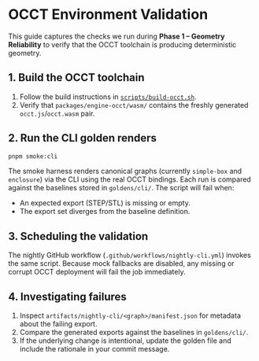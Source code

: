 # OCCT Environment Validation

This guide captures the checks we run during **Phase 1 – Geometry Reliability** to verify that the OCCT toolchain is producing deterministic geometry.

## 1. Build the OCCT toolchain

1. Follow the build instructions in [`scripts/build-occt.sh`](../../scripts/build-occt.sh).
2. Verify that `packages/engine-occt/wasm/` contains the freshly generated `occt.js`/`occt.wasm` pair.

## 2. Run the CLI golden renders

```bash
pnpm smoke:cli
```

The smoke harness renders canonical graphs (currently `simple-box` and `enclosure`) via the CLI using the real OCCT bindings. Each run is compared against the baselines stored in `goldens/cli/`. The script will fail when:

- An expected export (STEP/STL) is missing or empty.
- The export set diverges from the baseline definition.

## 3. Scheduling the validation

The nightly GitHub workflow (`.github/workflows/nightly-cli.yml`) invokes the same script. Because mock fallbacks are disabled, any missing or corrupt OCCT deployment will fail the job immediately.

## 4. Investigating failures

1. Inspect `artifacts/nightly-cli/<graph>/manifest.json` for metadata about the failing export.
2. Compare the generated exports against the baselines in `goldens/cli/`.
3. If the underlying change is intentional, update the golden file and include the rationale in your commit message.
